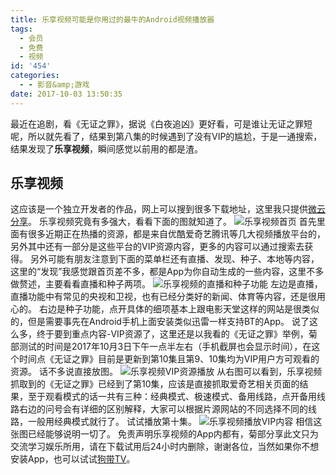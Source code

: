 ```yaml
---
title: 乐享视频可能是你用过的最牛的Android视频播放器
tags:
  - 会员
  - 免费
  - 视频
id: '454'
categories:
  - - 影音&amp;游戏
date: 2017-10-03 13:50:35
---
```


最近在追剧，看《无证之罪》，据说《白夜追凶》更好看，可是谁让无证之罪短呢，所以就先看了，结果到第八集的时候遇到了没有VIP的尴尬，于是一通搜索，结果发现了**乐享视频**，瞬间感觉以前用的都是渣。

## 乐享视频

这应该是一个独立开发者的作品，网上可以搜到很多下载地址，这里我只提供[微云分享](https://share.weiyun.com/6b9bf7ef3c317060327e59976432bb12)。 乐享视频究竟有多强大，看看下面的图就知道了。 ![乐享视频首页](https://s1.ax2x.com/2017/10/03/9XwMA.jpg) 首先里面有很多近期正在热播的资源，都是来自优酷爱奇艺腾讯等几大视频播放平台的，另外其中还有一部分是这些平台的VIP资源内容，更多的内容可以通过搜索去获得。 另外可能有朋友注意到下面的菜单栏还有直播、发现、种子、本地等内容，这里的“发现”我感觉跟首页差不多，都是App为你自动生成的一些内容，这里不多做赘述，主要看看直播和种子两项。 ![乐享视频的直播和种子功能](https://s1.ax2x.com/2017/10/03/9m3eO.jpg) 左边是直播，直播功能中有常见的央视和卫视，也有已经分类好的新闻、体育等内容，还是很用心的。 右边是种子功能，点开具体的细项基本上跟电影天堂这样的网站是很类似的，但是需要事先在Android手机上面安装类似迅雷一样支持BT的App。 说了这么多，终于要到重点内容-VIP资源了，这里还是以我看的《无证之罪》举例，菊部测试的时间是2017年10月3日下午一点半左右（手机截屏也会显示时间），在这个时间点《无证之罪》目前是更新到第10集且第9、10集均为VIP用户方可观看的资源。 话不多说直接放图。 ![乐享视频VIP资源播放](https://s1.ax2x.com/2017/10/03/9m5Rq.jpg) 从右图可以看到，乐享视频抓取到的《无证之罪》已经到了第10集，应该是直接抓取爱奇艺相关页面的结果，至于观看模式的话一共有三种：经典模式、极速模式、备用线路，点开备用线路右边的问号会有详细的区别解释，大家可以根据片源网站的不同选择不同的线路，一般用经典模式就行了。 试试播放第十集。 ![乐享视频播放VIP内容](https://s1.ax2x.com/2017/10/03/9mD0e.jpg) 相信这张图已经能够说明一切了。 免责声明乐享视频的App内都有，菊部分享此文只为交流学习娱乐所用，请在下载试用后24小时内删除，谢谢各位，当然如果你不想安装App，也可以试试[狗带TV](https://www.jubuzz.com/share/469.html)。